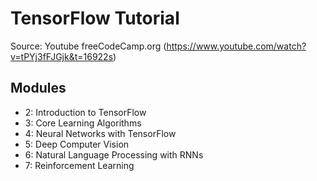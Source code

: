 # TensorFlow Tutorial

Source: Youtube freeCodeCamp.org (https://www.youtube.com/watch?v=tPYj3fFJGjk&t=16922s)

## Modules
* 2: Introduction to TensorFlow
* 3: Core Learning Algorithms
* 4: Neural Networks with TensorFlow
* 5: Deep Computer Vision
* 6: Natural Language Processing with RNNs
* 7: Reinforcement Learning

